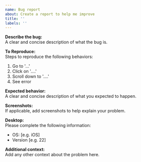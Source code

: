 ```yaml
---
name: Bug report
about: Create a report to help me improve
title: ''
labels: ''
---
```


**Describe the bug:** \
A clear and concise description of what the bug is.

**To Reproduce:** \
Steps to reproduce the following behaviors:
1. Go to '...'
2. Click on '....'
3. Scroll down to '....'
4. See error

**Expected behavior:** \
A clear and concise description of what you expected to happen.

**Screenshots:** \
If applicable, add screenshots to help explain your problem.

**Desktop:**  \
Please complete the following information:
 - OS: [e.g. iOS]
  - Version [e.g. 22]

**Additional context:** \
Add any other context about the problem here.
